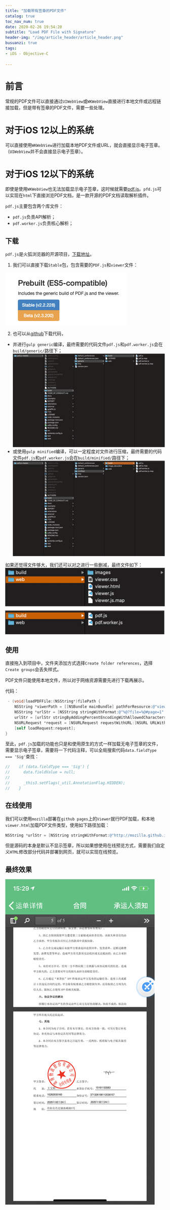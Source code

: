```yaml
---
title: "加载带有签章的PDF文件"
catalog: true
toc_nav_num: true
date: 2020-02-26 19:54:20
subtitle: "Load PDF File with Signature"
header-img: "/img/article_header/article_header.png"
busuanzi: true
tags:
- iOS - Objective-C

---
```


# 前言

常规的PDF文件可以直接通过`UIWebView`或`WKWebView`直接进行本地文件或远程链接加载，但是带有签章的PDF文件，需要一些处理。

<!-- more -->

# 对于iOS 12以上的系统

可以直接使用`WKWebView`进行加载本地PDF文件或URL，就会直接显示电子签章。（`UIWebView`并不会直接显示电子签章）。

# 对于iOS 12以下的系统

即使是使用`WKWebView`也无法加载显示电子签章，这时候就需要[pdf.js](https://github.com/mozilla/pdf.js)。`pfd.js`可以实现在`html`下直接浏览PDF文档，是一款开源的PDF文档读取解析插件。

`pdf.js`主要包含两个库文件：
- `pdf.js`负责API解析；
- `pdf.worker.js`负责核心解析；

## 下载

`pdf.js`是火狐浏览器的开源项目，[下载地址](http://mozilla.github.io/pdf.js/getting_started/)。

1. 我们可以直接下载`Stable`包，包含需要的`PDF.js`和`viewer`文件：

![pdf.js](/img/article/20200226/1.png)

2. 也可以从[github](https://github.com/mozilla/pdf.js)下载代码，
- 并进行`gulp generic`编译，最终需要的代码文件`pdf.js`和`pdf.worker.js`会在`build/generic/`路径下；
![编译后](/img/article/20200226/3.png)
- 或使用`gulp minified`编译，可以一定程度对文件进行压缩，最终需要的代码文件`pdf.js`和`pdf.worker.js`会在`build/minified/`路径下；
![编译后](/img/article/20200226/4.png)

如果还觉得文件够大，我们还可以对之进行一些删减，最终文件如下：
![文件](/img/article/20200226/5.png)

## 使用

直接拖入到项目中，文件夹添加方式选择`Create folder references`，选择`Create groups`会丢失样式。

PDF文件只能使用本地文件，所以对于网络资源需要先进行下载再展示。

代码：

``` objectivec
 - (void)loadPDFFile:(NSString*)filePath {  
    NSString *viwerPath = [[NSBundle mainBundle] pathForResource:@"viewer" ofType:@"html" inDirectory:@"minified/web"];
    NSString *urlStr = [NSString stringWithFormat:@"%@?file=%@#page=1", viwerPath, filePath];
    urlStr = [urlStr stringByAddingPercentEncodingWithAllowedCharacters:[NSCharacterSet URLQueryAllowedCharacterSet]];
    NSURLRequest *request = [NSURLRequest requestWithURL:[NSURL URLWithString:urlStr]];
    [self loadRequest:request];
}
```

至此，`pdf.js`加载的功能也只是和使用原生的方式一样加载无电子签章的文件，需要显示电子签章，需要将一下代码注释，可以全局搜索代码`data.fieldType === 'Sig'`查找：

``` objectivec
//    if (data.fieldType === 'Sig') {
//      data.fieldValue = null;
//
//      _this3.setFlags(_util.AnnotationFlag.HIDDEN);
//    }
```

## 在线使用

我们可以使用`mozilla`部署在`github pages`上的`Viewer`就行PDF加载，和本地`viewer.html`加载PDF文件类型，使用如下路径加载：

``` objectivec
NSString *urlStr = [NSString stringWithFormat:@"http://mozilla.github.io/pdf.js/web/viewer.html?file=%@#page=1", filePath];
```

但是源码的本身是默认不显示签章，所以如果想使用在线预览方式，需要我们自定义`HTML`修改部分代码并部署到网页，就可以实现在线预览。

## 最终效果

![效果图](/img/article/20200226/2.png)
